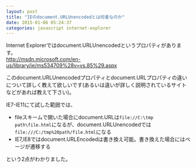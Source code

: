 ```yaml
---
layout: post
title: "IEのdocument.URLUnencodedとは何者なのか"
date: 2015-01-06 05:24:37
categories: javascript internet-explorer
---
```

<p>Internet Explorerではdocument.URLUnencodedというプロパティがあります。<br>
<a href="http://msdn.microsoft.com/en-us/library/ie/ms534709%28v=vs.85%29.aspx">http://msdn.microsoft.com/en-us/library/ie/ms534709%28v=vs.85%29.aspx</a></p>

<p>このdocument.URLUnencodedプロパティとdocument.URLプロパティの違いについて詳しく教えて欲しいです(あるいは違いが詳しく説明されているサイトなどがあれば教えて下さい)。</p>

<p>IE7-IE11にて試した範囲では、</p>

<ul>
<li>fileスキームで開いた場合にdocument.URLは<code>file://C:\tmp path\file.html</code>になるが、document.URLUnencodedでは<code>file:///C:/tmp%20path/file.html</code>になる</li>
<li>IE7,IE8ではdocument.URLEncodedは書き換え可能。書き換えた場合にはページが遷移する</li>
</ul>

<p>という2点がわかりました。</p>
